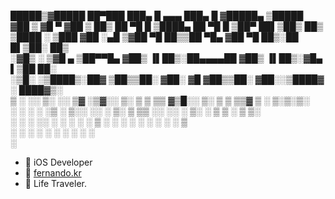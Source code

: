   █████▒▓█████  ██▀███   ███▄    █  ▄▄▄       ███▄    █ ▓█████▄  ▒█████     
▓██   ▒ ▓█   ▀ ▓██ ▒ ██▒ ██ ▀█   █ ▒████▄     ██ ▀█   █ ▒██▀ ██▌▒██▒  ██▒   
▒████ ░ ▒███   ▓██ ░▄█ ▒▓██  ▀█ ██▒▒██  ▀█▄  ▓██  ▀█ ██▒░██   █▌▒██░  ██▒   
░▓█▒  ░ ▒▓█  ▄ ▒██▀▀█▄  ▓██▒  ▐▌██▒░██▄▄▄▄██ ▓██▒  ▐▌██▒░▓█▄   ▌▒██   ██░   
░▒█░    ░▒████▒░██▓ ▒██▒▒██░   ▓██░ ▓█   ▓██▒▒██░   ▓██░░▒████▓ ░ ████▓▒░   
 ▒ ░    ░░ ▒░ ░░ ▒▓ ░▒▓░░ ▒░   ▒ ▒  ▒▒   ▓▒█░░ ▒░   ▒ ▒  ▒▒▓  ▒ ░ ▒░▒░▒░    
 ░       ░ ░  ░  ░▒ ░ ▒░░ ░░   ░ ▒░  ▒   ▒▒ ░░ ░░   ░ ▒░ ░ ▒  ▒   ░ ▒ ▒░    
 ░ ░       ░     ░░   ░    ░   ░ ░   ░   ▒      ░   ░ ░  ░ ░  ░ ░ ░ ░ ▒     
           ░  ░   ░              ░       ░  ░         ░    ░        ░ ░     
                                                         ░                  


- 📱 iOS Developer
- 🔗 [fernando.kr](https://fernando.kr)
- 🚀 Life Traveler. 
